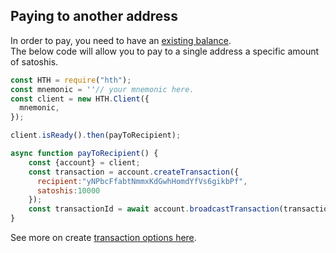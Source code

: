 ## Paying to another address

In order to pay, you need to have an [existing balance](../examples/receive-money-and-check-balance.md).   
The below code will allow you to pay to a single address a specific amount of satoshis.

```js
const HTH = require("hth");
const mnemonic = ''// your mnemonic here.
const client = new HTH.Client({
  mnemonic,
});

client.isReady().then(payToRecipient);

async function payToRecipient() {
    const {account} = client;
    const transaction = account.createTransaction({
      recipient:"yNPbcFfabtNmmxKdGwhHomdYfVs6gikbPf",
      satoshis:10000
    });
    const transactionId = await account.broadcastTransaction(transaction);
}
```

See more on create [transaction options here](https://hthcoin.github.io/wallet-lib/#/usage/account?id=create-transaction).
